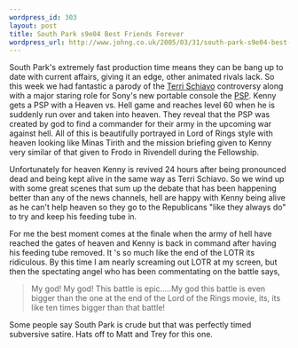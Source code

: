 ```yaml
--- 
wordpress_id: 303
layout: post
title: South Park s9e04 Best Friends Forever
wordpress_url: http://www.johng.co.uk/2005/03/31/south-park-s9e04-best-friends-forever/
---
```

South Park's extremely fast production time means they can be bang up to date with current affairs, giving it an edge, other animated rivals lack. So this week we had fantastic a parody of the <a href="http://news.bbc.co.uk/1/hi/world/americas/4398131.stm">Terri Schiavo</a> controversy along with a major staring role for Sony's new portable console the <a href="http://news.bbc.co.uk/1/hi/technology/4378661.stm">PSP</a>. Kenny gets a PSP with a Heaven vs. Hell game and reaches level 60 when he is suddenly run over and taken into heaven. They reveal that the PSP was created by god to find a commander for their army in the upcoming war against hell. All of this is beautifully portrayed in Lord of Rings style with heaven looking like Minas Tirith and the mission briefing given to Kenny very similar of that given to Frodo in Rivendell during the Fellowship.

Unfortunately for heaven Kenny is revived 24 hours after being pronounced dead and being kept alive in the same way as Terri Schiavo. So we wind up with some great scenes that sum up the debate that has been happening better than any of the news channels, hell are happy with Kenny being alive as he can't help heaven so they go to the Republicans "like they always do" to try and keep his feeding tube in.

For me the best moment comes at the finale when the army of hell have reached the gates of heaven and Kenny is back in command after having his feeding tube removed. It 's so much like the end of the LOTR its ridiculous. By this time I am nearly screaming out LOTR at my screen, but then the spectating angel who has been commentating on the battle says,

> My god! My god! This battle is epic.....My god this battle is even bigger than the one at the end of the Lord of the Rings movie, its, its like ten times bigger than that battle!

Some people say South Park is crude but that was perfectly timed subversive satire. Hats off to Matt and Trey for this one.
